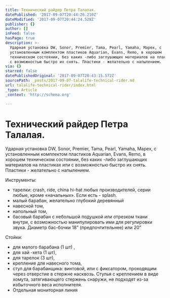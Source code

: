 ```yaml
---
title: Технический райдер Петра Талалая.
datePublished: '2017-09-07T20:44:26.210Z'
dateModified: '2017-09-07T20:44:24.528Z'
publisher: {}
author: []
inFeed: false
hasPage: true
description: >-
  Ударная установка DW, Sonor, Premier, Tama, Pearl, Yamaha, Mapex, с
  установленным комплектом пластиков Aquarian, Evans, Remo, в хорошем
  техническом состоянии, без каких -либо заглушающих материалов на пластиках или
  с возможностью быстро их снять. Пластики - желательно с напылением.
via: {}
starred: false
datePublishedOriginal: '2017-09-07T20:43:15.572Z'
sourcePath: _posts/2017-09-07-talalife-technical-rider.md
url: talalife-technical-rider/index.html
_type: Article
_context: 'http://schema.org'

---
```

# Технический райдер Петра Талалая.

Ударная установка DW, Sonor, Premier, Tama, Pearl, Yamaha, Mapex, с установленным комплектом пластиков Aquarian, Evans, Remo, в хорошем техническом состоянии, без каких -либо заглушающих материалов на пластиках или с возможностью быстро их снять. Пластики - желательно с напылением.

Инструменты:

- тарелки: crash, ride, china hi-hat любых производителей, серии любые, кроме «начальных». Если есть - splash.  
- малый барабан, желательно глубокий деревянный  
- навесной том,  
- напольный том,  
- басовый барабан с небольшой подушкой или отрезком ткани внутри, с возможностью манипулировать ими для регулировки звука. Диаметр бас-бочки 18" (предпочтительнее) или 20"

Стойки:

- для малого барабана (1 шт) ,  
- для хай -хета (1 шт),  
- для тарелок (3 шт),  
- крепление для навесного тома,  
- стул для барабанщика: винтовой, или с фиксатором, проходящим через отверстие в стержне насквозь. Стулья с креплением в виде хомута, затягивающего стержень снаружи, не подходят из-за избыточного веса исполнителя.  
- Отдельная мониторная линия